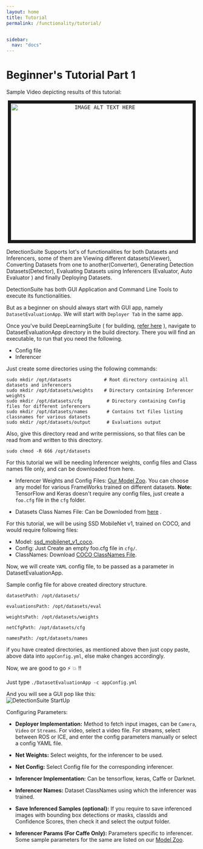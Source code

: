 ```yaml
---
layout: home
title: Tutorial
permalink: /functionality/tutorial/


sidebar:
  nav: "docs"
---
```


# Beginner's Tutorial Part 1
Sample Video depicting results of this tutorial:  
<p align="center">
<kbd><a href="http://www.youtube.com/watch?feature=player_embedded&v=xX2c_Trp9qY" target="_blank"><img src="http://img.youtube.com/vi/xX2c_Trp9qY/0.jpg"
alt="IMAGE ALT TEXT HERE" width="480" height="360" border="8"/></a>
</kbd>
</p>



DetectionSuite Supports lot's of functionalities for both Datasets and Inferencers, some of them are Viewing different datasets(Viewer), Converting Datasets from one to another(Converter), Generating Detection Datasets(Detector), Evaluating Datasets using Inferencers (Evaluator, Auto Evaluator ) and finally Deploying Datasets.

DetectionSuite has both GUI Application and Command Line Tools to execute its functionalities.

But as a beginner on should always start with GUI app, namely ```DatasetEvaluationApp```. We will start with ```Deployer Tab``` in the same app.

Once you've build DeepLearningSuite ( for building, [refer here](https://github.com/JdeRobot/dl-DetectionSuite#how-to-compile-dl_detectionsuite) ), navigate to DatasetEvaluationApp directory in the build directory. There you will find an executable, to run that you need the following.

* Config file
* Inferencer

Just create some directories using the following commands:
```
sudo mkdir /opt/datasets            # Root directory containing all datasets and inferencers
sudo mkdir /opt/datasets/weights    # Directory containing Inferencer weights
sudo mkdir /opt/datasets/cfg         # Directory containing Config files for different inferencers
sudo mkdir /opt/datasets/names       # Contains txt files listing classnames for various datasets
sudo mkdir /opt/datasets/output      # Evaluations output
```
Also, give this directory read and write permissions, so that files can be read from and written to this directory.
```
sudo chmod -R 666 /opt/datasets
```

For this tutorial we will be needing Inferencer weights, config files and Class names file only, and can be downloaded from here.

* Inferencer Weights and Config Files: [Our Model Zoo](Model-Zoo). You can choose any model for various FrameWorks trained on different datasets.
**Note:** TensorFlow and Keras doesn't require any config files, just create a `foo.cfg` file in the ```cfg``` folder.

* Datasets Class Names File: Can be Downloded from [here](ClassNames) .




For this tutorial, we will be using SSD MobileNet v1, trained on COCO, and would require following files:
- Model: [ssd_mobilenet_v1_coco](http://download.tensorflow.org/models/object_detection/ssd_mobilenet_v1_coco_2018_01_28.tar.gz).
- Config: Just Create an empty foo.cfg file in `cfg/`.
- ClassNames: Download [COCO ClassNames File](coco.names).



Now, we will create `YAML` config file, to be passed as a parameter in DatasetEvaluationApp.

Sample config file for above created directory structure.
```
datasetPath: /opt/datasets/

evaluationsPath: /opt/datasets/eval

weightsPath: /opt/datasets/weights

netCfgPath: /opt/datasets/cfg

namesPath: /opt/datasets/names
```

if you have created directories, as mentioned above then just copy paste, above data into ```appConfig.yml```, else make changes accordingly.  

Now, we are good to go :zap: :boom: !!

Just type ``` ./DatasetEvaluationApp -c appConfig.yml ```

And you will see a GUI pop like this:  
![DetectionSuite StartUp](DetectionSuiteStartUp.png "DetectionSuite StartUp")

Configuring Parameters:
* **Deployer Implementation:** Method to fetch input images, can be `Camera`, `Video` or `Streams`. For video, select a video file. For streams, select between ROS or ICE, and enter the config parameters manually or select a config YAML file.

* **Net Weights:** Select weights, for the inferencer to be used.

* **Net Config:** Select Config file for the corresponding inferencer.

* **Inferencer Implementation:** Can be tensorflow, keras, Caffe or Darknet.

* **Inferencer Names:** Dataset ClassNames using which the inferencer was trained.

* **Save Inferenced Samples (optional):** If you require to save inferenced images with bounding box detections or masks, classIds and Confidence Scores, then check it and select the output folder.

* **Inferencer Params (For Caffe Only):** Parameters specific to inferencer. Some sample parameters for the same are listed on our [Model Zoo](Model-Zoo).
